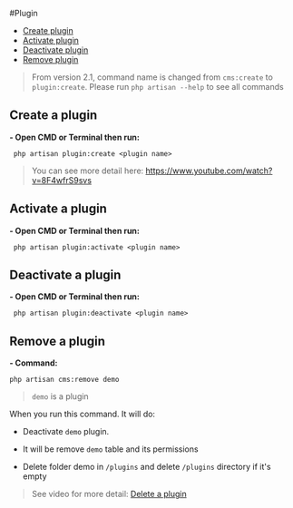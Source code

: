 #Plugin

- [Create plugin](#create-plugin)
- [Activate plugin](#activate-plugin)
- [Deactivate plugin](#deactivate-plugin)
- [Remove plugin](#remove-plugin)

> From version 2.1, command name is changed from `cms:create` to `plugin:create`. Please run `php artisan --help` to see all commands

<a name="create-plugin"></a>
## Create a plugin
**- Open CMD or Terminal then run:**

     php artisan plugin:create <plugin name>

> You can see more detail here: https://www.youtube.com/watch?v=8F4wfrS9svs

<a name="activate-plugin"></a>
## Activate a plugin
**- Open CMD or Terminal then run:**

     php artisan plugin:activate <plugin name>

<a name="deactivate-plugin"></a>
## Deactivate a plugin
**- Open CMD or Terminal then run:**

     php artisan plugin:deactivate <plugin name>
     
<a name="remove-plugin"></a>
## Remove a plugin
**- Command:**

    php artisan cms:remove demo

> `demo` is a plugin

When you run this command. It will do:

+ Deactivate `demo` plugin.

+ It will be remove `demo` table and its permissions

+ Delete folder demo in `/plugins` and delete `/plugins` directory if it's empty

> See video for more detail: [Delete a plugin](https://www.youtube.com/watch?v=jmex2G4eC18)